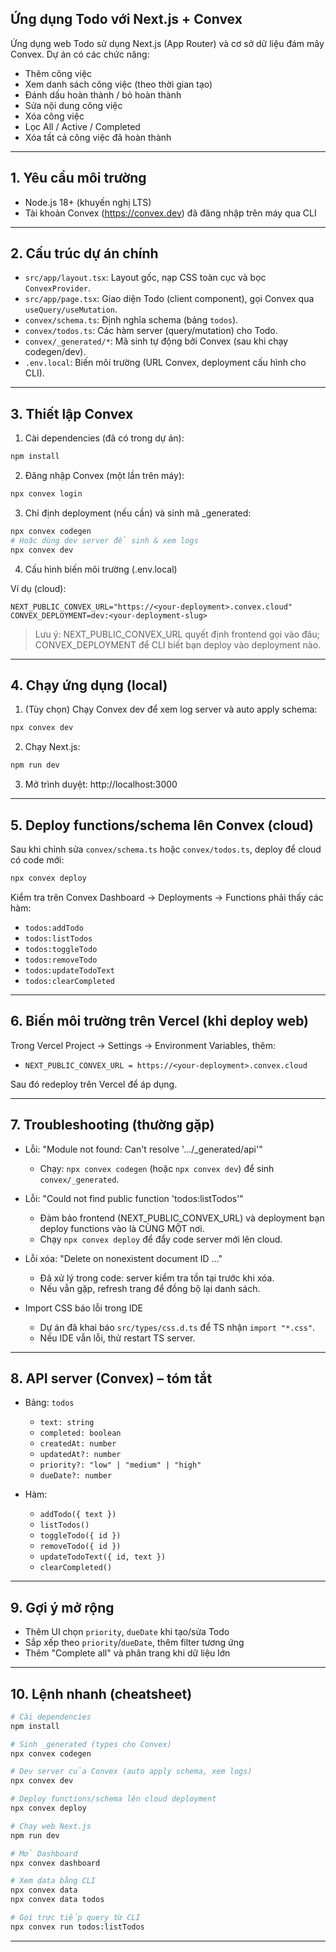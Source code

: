 ## Ứng dụng Todo với Next.js + Convex

Ứng dụng web Todo sử dụng Next.js (App Router) và cơ sở dữ liệu đám mây Convex. Dự án có các chức năng:
- Thêm công việc
- Xem danh sách công việc (theo thời gian tạo)
- Đánh dấu hoàn thành / bỏ hoàn thành
- Sửa nội dung công việc
- Xóa công việc
- Lọc All / Active / Completed
- Xóa tất cả công việc đã hoàn thành

---

## 1. Yêu cầu môi trường

- Node.js 18+ (khuyến nghị LTS)
- Tài khoản Convex (https://convex.dev) đã đăng nhập trên máy qua CLI

---

## 2. Cấu trúc dự án chính

- `src/app/layout.tsx`: Layout gốc, nạp CSS toàn cục và bọc `ConvexProvider`.
- `src/app/page.tsx`: Giao diện Todo (client component), gọi Convex qua `useQuery/useMutation`.
- `convex/schema.ts`: Định nghĩa schema (bảng `todos`).
- `convex/todos.ts`: Các hàm server (query/mutation) cho Todo.
- `convex/_generated/*`: Mã sinh tự động bởi Convex (sau khi chạy codegen/dev).
- `.env.local`: Biến môi trường (URL Convex, deployment cấu hình cho CLI).

---

## 3. Thiết lập Convex

1) Cài dependencies (đã có trong dự án):
```bash
npm install
```

2) Đăng nhập Convex (một lần trên máy):
```bash
npx convex login
```

3) Chỉ định deployment (nếu cần) và sinh mã _generated:
```bash
npx convex codegen
# Hoặc dùng dev server để sinh & xem logs
npx convex dev
```

4) Cấu hình biến môi trường (.env.local)

Ví dụ (cloud):
```
NEXT_PUBLIC_CONVEX_URL="https://<your-deployment>.convex.cloud"
CONVEX_DEPLOYMENT=dev:<your-deployment-slug>
```

> Lưu ý: NEXT_PUBLIC_CONVEX_URL quyết định frontend gọi vào đâu; CONVEX_DEPLOYMENT để CLI biết bạn deploy vào deployment nào.

---

## 4. Chạy ứng dụng (local)

1) (Tùy chọn) Chạy Convex dev để xem log server và auto apply schema:
```bash
npx convex dev
```

2) Chạy Next.js:
```bash
npm run dev
```

3) Mở trình duyệt: http://localhost:3000

---

## 5. Deploy functions/schema lên Convex (cloud)

Sau khi chỉnh sửa `convex/schema.ts` hoặc `convex/todos.ts`, deploy để cloud có code mới:
```bash
npx convex deploy
```

Kiểm tra trên Convex Dashboard → Deployments → Functions phải thấy các hàm:
- `todos:addTodo`
- `todos:listTodos`
- `todos:toggleTodo`
- `todos:removeTodo`
- `todos:updateTodoText`
- `todos:clearCompleted`

---

## 6. Biến môi trường trên Vercel (khi deploy web)

Trong Vercel Project → Settings → Environment Variables, thêm:
- `NEXT_PUBLIC_CONVEX_URL = https://<your-deployment>.convex.cloud`

Sau đó redeploy trên Vercel để áp dụng.

---

## 7. Troubleshooting (thường gặp)

- Lỗi: "Module not found: Can't resolve '.../_generated/api'"
	- Chạy: `npx convex codegen` (hoặc `npx convex dev`) để sinh `convex/_generated`.

- Lỗi: "Could not find public function 'todos:listTodos'"
	- Đảm bảo frontend (NEXT_PUBLIC_CONVEX_URL) và deployment bạn deploy functions vào là CÙNG MỘT nơi.
	- Chạy `npx convex deploy` để đẩy code server mới lên cloud.

- Lỗi xóa: "Delete on nonexistent document ID ..."
	- Đã xử lý trong code: server kiểm tra tồn tại trước khi xóa.
	- Nếu vẫn gặp, refresh trang để đồng bộ lại danh sách.

- Import CSS báo lỗi trong IDE
	- Dự án đã khai báo `src/types/css.d.ts` để TS nhận `import "*.css"`.
	- Nếu IDE vẫn lỗi, thử restart TS server.

---

## 8. API server (Convex) – tóm tắt

- Bảng: `todos`
	- `text: string`
	- `completed: boolean`
	- `createdAt: number`
	- `updatedAt?: number`
	- `priority?: "low" | "medium" | "high"`
	- `dueDate?: number`

- Hàm:
	- `addTodo({ text })`
	- `listTodos()`
	- `toggleTodo({ id })`
	- `removeTodo({ id })`
	- `updateTodoText({ id, text })`
	- `clearCompleted()`

---

## 9. Gợi ý mở rộng

- Thêm UI chọn `priority`, `dueDate` khi tạo/sửa Todo
- Sắp xếp theo `priority`/`dueDate`, thêm filter tương ứng
- Thêm "Complete all" và phân trang khi dữ liệu lớn

---

## 10. Lệnh nhanh (cheatsheet)

```bash
# Cài dependencies
npm install

# Sinh _generated (types cho Convex)
npx convex codegen

# Dev server của Convex (auto apply schema, xem logs)
npx convex dev

# Deploy functions/schema lên cloud deployment
npx convex deploy

# Chạy web Next.js
npm run dev

# Mở Dashboard
npx convex dashboard

# Xem data bằng CLI
npx convex data
npx convex data todos

# Gọi trực tiếp query từ CLI
npx convex run todos:listTodos
```

---

